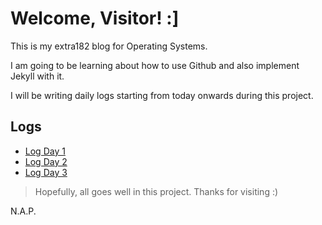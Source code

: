 # Welcome, Visitor! :]

This is my extra182 blog for Operating Systems.

I am going to be learning about how to use Github and also implement Jekyll with it.

I will be writing daily logs starting from today onwards during this project.

Logs
------
- [Log Day 1](2018/12/28/log.html)
- [Log Day 2](2018/12/29/log.html)
- [Log Day 3](2018/12/30/log.html)







> Hopefully, all goes well in this project. 
> Thanks for visiting :)

N.A.P.
